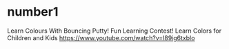 # number1
Learn Colours With Bouncing Putty! Fun Learning Contest! Learn Colors for Children and Kids 
https://www.youtube.com/watch?v=l89ig6txblo
